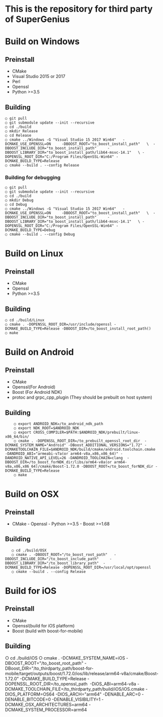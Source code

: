 

This is the repository for third party of SuperGenius
===================================

# Build on Windows

## Preinstall
- CMake 
- Visual Studio 2015 or 2017
- Perl 
- Openssl
- Python >=3.5
## Building	
    ○ git pull
	○ git submodule update --init --recursive
	○ cd ./build
	○ mkdir Release
	○ cd Release
	○ cmake ../Windows -G "Visual Studio 15 2017 Win64"   -DCMAKE_USE_OPENSSL=ON     -DBOOST_ROOT="to_boost_install_path"   \  -DBOOST_INCLUDE_DIR="to_boost_install_path"     -DBOOST_LIBRARY_DIR="to_boost_install_path/lib64-msvc-14.1"   \ -DOPENSSL_ROOT_DIR="C:/Program Files/OpenSSL-Win64" -DCMAKE_BUILD_TYPE=Release
	○ cmake --build . --config Release
### Building for debugging
	○ git pull
	○ git submodule update --init --recursive
	○ cd ./build
	○ mkdir Debug
	○ cd Debug
	○ cmake ../Windows -G "Visual Studio 15 2017 Win64"   -DCMAKE_USE_OPENSSL=ON     -DBOOST_ROOT="to_boost_install_path"   \  -DBOOST_INCLUDE_DIR="to_boost_install_path"     -DBOOST_LIBRARY_DIR="to_boost_install_path/lib64-msvc-14.1"   \ -DOPENSSL_ROOT_DIR="C:/Program Files/OpenSSL-Win64" -DCMAKE_BUILD_TYPE=Debug
	○ cmake --build . --config Debug
# Build on Linux
## Preinstall
- CMake 
- Openssl
- Python >=3.5
## Building
	○ cd ./build/Linux
	○ cmake . -DOPENSSL_ROOT_DIR=/usr/include/openssl -DCMAKE_BUILD_TYPE=Release -DBOOST_DIR=/to_boost_install_root_path()
	○ make
# Build on Android
## Preinstall
- CMake 
- Openssl(For Android)
- Boost (For Android NDK)
- protoc and grpc_cpp_plugin (They should be prebuilt on host system)

## Building
		○ export ANDROID_NDK=/to_android_ndk_path
		○ export NDK_ROOT=$ANDROID_NDK
		○ export CROSS_COMPILER=$PATH:$ANDROID_NDK/prebuilt/linux-x86_64/bin/
		○ cmake . -DOPENSSL_ROOT_DIR=/to_prebuilt_openssl_root_dir  -DCMAKE_SYSTEM_NAME="Android" -DBoost_ADDITIONAL_VERSIONS="1.72" -DCMAKETOOLCHAIN_FILE=$ANDROID_NDK/build/cmake/android.toolchain.cmake -DANDROID_ABI="armeabi-v7a(or arm64-v8a,x86,x86_64)" -DANDROID_NATIVE_API_LEVEL=26 -DANDROID_TOOLCHAIN=clang  -DBOOST_DIR=/to_boost_forNDK_dir/libs/arm64-v8a(or arm64-v8a,x86,x86_64)/cmake/Boost-1.72.0 -DBOOST_ROOT=/to_boost_forNDK_dir -DCMAKE_BUILD_TYPE=Release
		○ make
   
# Build on OSX
## Preinstall
   - CMake 
    - Openssl
    - Python >=3.5
    - Boost >=1.68
 ## Building
       ○ cd ./build/OSX
       ○ cmake . -DBOOST_ROOT="/to_boost_root_path"   -DBOOST_INCLUDE_DIR="/to_boost_include_path"     -DBOOST_LIBRARY_DIR="/to_boost_library_path"  -DCMAKE_BUILD_TYPE=Release -DOPENSSL_ROOT_DIR=/usr/local/opt/openssl
       ○ cmake --build . --config Release

# Build for iOS
## Preinstall
  - CMake
  - Openssl(build for iOS platform)
  - Boost (build with boost-for-mobile)

## Building
   ○ cd ./build/iOS
   ○ cmake .  -DCMAKE_SYSTEM_NAME=iOS -DBOOST_ROOT="/to_boost_root_path"   -DBoost_DIR="/to_thirdparty_path/boost-for-mobile/target/outputs/boost/1.72.0/ios/lib/release/arm64-v8a/cmake/Boost-1.72.0"  -DCMAKE_BUILD_TYPE=Release -DOPENSSL_ROOT_DIR=/to_openssl_path  -DiOS_ABI=arm64-v8a   -DCMAKE_TOOLCHAIN_FILE=/to_thirdparty_path/build/iOS/iOS.cmake -DIOS_PLATFORM=OS64 -DIOS_ARCH="arm64" -DENABLE_ARC=0 -DENABLE_BITCODE=0 -DENABLE_VISIBILITY=1  -DCMAKE_OSX_ARCHITECTURES=arm64 -DCMAKE_SYSTEM_PROCESSOR=arm64

